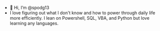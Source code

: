 - 👋 Hi, I’m @spodg13
- I love figuring out what I don't know and how to power through daily life more efficiently.  I lean on Powershell, SQL, VBA, and Python but love learning any languages.
